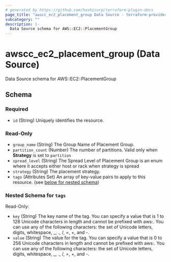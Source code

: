 ```yaml
---
# generated by https://github.com/hashicorp/terraform-plugin-docs
page_title: "awscc_ec2_placement_group Data Source - terraform-provider-awscc"
subcategory: ""
description: |-
  Data Source schema for AWS::EC2::PlacementGroup
---
```


# awscc_ec2_placement_group (Data Source)

Data Source schema for AWS::EC2::PlacementGroup



<!-- schema generated by tfplugindocs -->
## Schema

### Required

- `id` (String) Uniquely identifies the resource.

### Read-Only

- `group_name` (String) The Group Name of Placement Group.
- `partition_count` (Number) The number of partitions. Valid only when **Strategy** is set to `partition`
- `spread_level` (String) The Spread Level of Placement Group is an enum where it accepts either host or rack when strategy is spread
- `strategy` (String) The placement strategy.
- `tags` (Attributes Set) An array of key-value pairs to apply to this resource. (see [below for nested schema](#nestedatt--tags))

<a id="nestedatt--tags"></a>
### Nested Schema for `tags`

Read-Only:

- `key` (String) The key name of the tag. You can specify a value that is 1 to 128 Unicode characters in length and cannot be prefixed with aws:. You can use any of the following characters: the set of Unicode letters, digits, whitespace, _, ., /, =, +, and -.
- `value` (String) The value for the tag. You can specify a value that is 0 to 256 Unicode characters in length and cannot be prefixed with aws:. You can use any of the following characters: the set of Unicode letters, digits, whitespace, _, ., /, =, +, and -.
